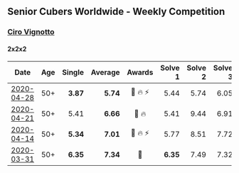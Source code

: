 ## Senior Cubers Worldwide - Weekly Competition
### [Ciro Vignotto](../ciro_vignotto.md)

#### 2x2x2

| Date | Age | Single | Average | Awards | Solve 1 | Solve 2 | Solve 3 | Solve 4 | Solve 5 | Video |
| :--: | :--: | --: | --: | :--: | --: | --: | --: | --: | --: | :-- |
| [2020-04-28](../../results/222/2020-04-28.md) | 50+ | **3.87** | **5.74** | 🥈 🔥 ⚡ | 5.44 | 5.74 | 6.05 | **3.87** | 10.22 | [Link](https://www.facebook.com/events/535188653858103/permalink/535791083797860/) |
| [2020-04-21](../../results/222/2020-04-21.md) | 50+ | 5.41 | **6.66** | 🥈 🔥 | 5.41 | 9.44 | 6.91 | 7.47 | 5.59 | [Link](https://www.facebook.com/ciro.vignotto/videos/10221784485416955/) |
| [2020-04-14](../../results/222/2020-04-14.md) | 50+ | **5.34** | **7.01** | 🥈 🔥 ⚡ | 5.77 | 8.51 | 7.72 | **5.34** | 7.54 | [Link](https://www.facebook.com/events/982619255468618/permalink/983361152061095/) |
| [2020-03-31](../../results/222/2020-03-31.md) | 50+ | **6.35** | **7.34** | 🥉 | **6.35** | 7.49 | 7.32 | 8.74 | 7.21 | [Link](https://www.facebook.com/events/637372103486119/permalink/637582320131764/) |


<!-- Global site tag (gtag.js) - Google Analytics -->
<script async src="https://www.googletagmanager.com/gtag/js?id=UA-86348435-3"></script>
<script>window.dataLayer = window.dataLayer || []; function gtag() {dataLayer.push(arguments);} gtag('js', new Date()); gtag('config', 'UA-86348435-3');</script>
